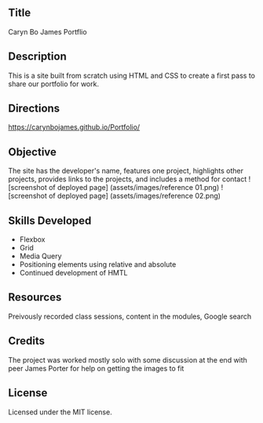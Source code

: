 ## Title
Caryn Bo James Portflio

## Description
This is a site built from scratch using HTML and CSS to create a first pass to share our portfolio for work. 

## Directions
https://carynbojames.github.io/Portfolio/ 

## Objective
The site has the developer's name, features one project, highlights other projects, provides links to the projects, and includes a method for contact
![screenshot of deployed page] (assets/images/reference 01.png)
![screenshot of deployed page] (assets/images/reference 02.png)

## Skills Developed
 - Flexbox
 - Grid
 - Media Query
 - Positioning elements using relative and absolute
 - Continued development of HMTL


## Resources
Preivously recorded class sessions, content in the modules, Google search

## Credits
The project was worked mostly solo with some discussion at the end with peer James Porter for help on getting the images to fit 

## License
Licensed under the MIT license.